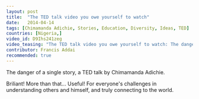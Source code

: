 ```yaml
---
layout: post
title:  "The TED talk video you owe yourself to watch"
date:   2014-04-14
tags: [Chimamanda Adichie, Stories, Education, Diversity, Ideas, TED]
countries: [Nigeria,]
video_id: D9Ihs241zeg
video_teasing: "The TED talk video you owe yourself to watch: The danger of a single story, by Chimamanda Adichie."
contributor: Francis Addai
recommended: true
---
```


The danger of a single story, a TED talk by Chimamanda Adichie.

Briliant! More than that... Useful! For everyone's challenges in understanding others and himself, 
and truly connecting to the world.